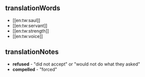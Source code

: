 ## translationWords

* [[en:tw:saul]]
* [[en:tw:servant]]
* [[en:tw:strength]]
* [[en:tw:voice]]

## translationNotes

* **refused** - "did not accept" or "would not do what they asked"
* **compelled** - "forced"
